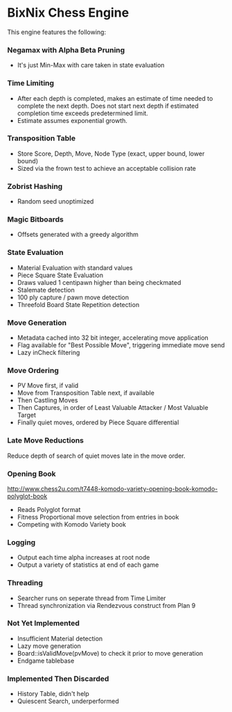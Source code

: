 # BixNix Chess Engine

This engine features the following:

### Negamax with Alpha Beta Pruning
- It's just Min-Max with care taken in state evaluation

### Time Limiting
- After each depth is completed, makes an estimate of time needed to complete
the next depth. Does not start next depth if estimated completion time
exceeds predetermined limit.
- Estimate assumes exponential growth.

### Transposition Table
- Store Score, Depth, Move, Node Type (exact, upper bound, lower bound)
- Sized via the frown test to achieve an acceptable collision rate

### Zobrist Hashing
- Random seed unoptimized

### Magic Bitboards
- Offsets generated with a greedy algorithm

### State Evaluation
- Material Evaluation with standard values
- Piece Square State Evaluation
- Draws valued 1 centipawn higher than being checkmated
- Stalemate detection
- 100 ply capture / pawn move detection
- Threefold Board State Repetition detection

### Move Generation
- Metadata cached into 32 bit integer, accelerating move application
- Flag available for "Best Possible Move", triggering immediate move send
- Lazy inCheck filtering

### Move Ordering
- PV Move first, if valid
- Move from Transposition Table next, if available
- Then Castling Moves
- Then Captures, in order of Least Valuable Attacker / Most Valuable Target
- Finally quiet moves, ordered by Piece Square differential

### Late Move Reductions
Reduce depth of search of quiet moves late in the move order.

### Opening Book
http://www.chess2u.com/t7448-komodo-variety-opening-book-komodo-polyglot-book
- Reads Polyglot format
- Fitness Proportional move selection from entries in book
- Competing with Komodo Variety book

### Logging
- Output each time alpha increases at root node
- Output a variety of statistics at end of each game

### Threading
- Searcher runs on seperate thread from Time Limiter
- Thread synchronization via Rendezvous construct from Plan 9

### Not Yet Implemented
- Insufficient Material detection
- Lazy move generation
- Board::isValidMove(pvMove) to check it prior to move generation
- Endgame tablebase

### Implemented Then Discarded
- History Table, didn't help
- Quiescent Search, underperformed
